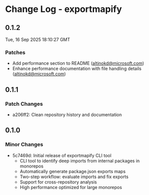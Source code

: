 # Change Log - exportmapify

<!-- This log was last generated on Tue, 16 Sep 2025 18:10:27 GMT and should not be manually modified. -->

<!-- Start content -->

## 0.1.2

Tue, 16 Sep 2025 18:10:27 GMT

### Patches

- Add performance section to README (altinokd@microsoft.com)
- Enhance performance documentation with file handling details (altinokd@microsoft.com)

## 0.1.1

### Patch Changes

- a206ff2: Clean repository history and documentation

## 0.1.0

### Minor Changes

- 5c7469d: Initial release of exportmapify CLI tool
  - CLI tool to identify deep imports from internal packages in monorepos
  - Automatically generate package.json exports maps
  - Two-step workflow: evaluate imports and fix exports
  - Support for cross-repository analysis
  - High performance optimized for large monorepos
